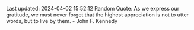 Last updated: 2024-04-02 15:52:12
Random Quote: As we express our gratitude, we must never forget that the highest appreciation is not to utter words, but to live by them. - John F. Kennedy